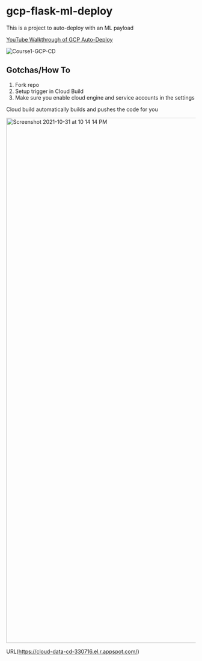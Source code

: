 # gcp-flask-ml-deploy
This is a project to auto-deploy with an ML payload


[YouTube Walkthrough of GCP Auto-Deploy](https://www.youtube.com/watch?v=_TfWdOvQXwU)


![Course1-GCP-CD](https://user-images.githubusercontent.com/58792/107860077-64d04b00-6e0b-11eb-8cf2-7cce40496a46.jpg)


## Gotchas/How To

1.  Fork repo
2.  Setup trigger in Cloud Build
3. Make sure you enable cloud engine and service accounts in the settings


Cloud build automatically builds and pushes the code for you



<img width="1392" alt="Screenshot 2021-10-31 at 10 14 14 PM" src="https://user-images.githubusercontent.com/53885817/139593747-30f42808-422a-42dc-abb9-d3b61b236cb9.png">


URL(https://cloud-data-cd-330716.el.r.appspot.com/)
